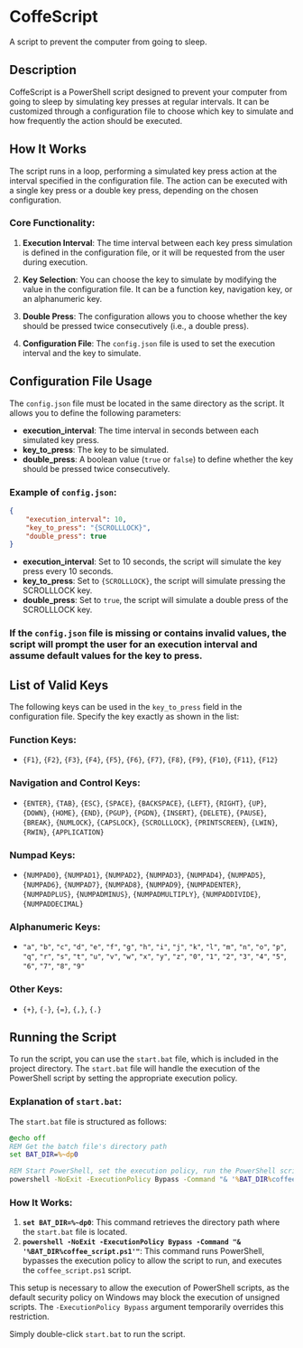 
# CoffeScript
A script to prevent the computer from going to sleep.

## Description

CoffeScript is a PowerShell script designed to prevent your computer from going to sleep by simulating key presses at regular intervals. It can be customized through a configuration file to choose which key to simulate and how frequently the action should be executed.

## How It Works

The script runs in a loop, performing a simulated key press action at the interval specified in the configuration file. The action can be executed with a single key press or a double key press, depending on the chosen configuration.

### Core Functionality:

1. **Execution Interval**: The time interval between each key press simulation is defined in the configuration file, or it will be requested from the user during execution.
   
2. **Key Selection**: You can choose the key to simulate by modifying the value in the configuration file. It can be a function key, navigation key, or an alphanumeric key.
   
3. **Double Press**: The configuration allows you to choose whether the key should be pressed twice consecutively (i.e., a double press).

4. **Configuration File**: The `config.json` file is used to set the execution interval and the key to simulate.

## Configuration File Usage

The `config.json` file must be located in the same directory as the script. It allows you to define the following parameters:

- **execution_interval**: The time interval in seconds between each simulated key press.
- **key_to_press**: The key to be simulated.
- **double_press**: A boolean value (`true` or `false`) to define whether the key should be pressed twice consecutively.

### Example of `config.json`:

```json
{
    "execution_interval": 10,
    "key_to_press": "{SCROLLLOCK}",
    "double_press": true
}
```

- **execution_interval**: Set to 10 seconds, the script will simulate the key press every 10 seconds.
- **key_to_press**: Set to `{SCROLLLOCK}`, the script will simulate pressing the SCROLLLOCK key.
- **double_press**: Set to `true`, the script will simulate a double press of the SCROLLLOCK key.

### If the `config.json` file is missing or contains invalid values, the script will prompt the user for an execution interval and assume default values for the key to press.

## List of Valid Keys

The following keys can be used in the `key_to_press` field in the configuration file. Specify the key exactly as shown in the list:

### Function Keys:
- `{F1}`, `{F2}`, `{F3}`, `{F4}`, `{F5}`, `{F6}`, `{F7}`, `{F8}`, `{F9}`, `{F10}`, `{F11}`, `{F12}`

### Navigation and Control Keys:
- `{ENTER}`, `{TAB}`, `{ESC}`, `{SPACE}`, `{BACKSPACE}`, `{LEFT}`, `{RIGHT}`, `{UP}`, `{DOWN}`, `{HOME}`, `{END}`, `{PGUP}`, `{PGDN}`, `{INSERT}`, `{DELETE}`, `{PAUSE}`, `{BREAK}`, `{NUMLOCK}`, `{CAPSLOCK}`, `{SCROLLLOCK}`, `{PRINTSCREEN}`, `{LWIN}`, `{RWIN}`, `{APPLICATION}`

### Numpad Keys:
- `{NUMPAD0}`, `{NUMPAD1}`, `{NUMPAD2}`, `{NUMPAD3}`, `{NUMPAD4}`, `{NUMPAD5}`, `{NUMPAD6}`, `{NUMPAD7}`, `{NUMPAD8}`, `{NUMPAD9}`, `{NUMPADENTER}`, `{NUMPADPLUS}`, `{NUMPADMINUS}`, `{NUMPADMULTIPLY}`, `{NUMPADDIVIDE}`, `{NUMPADDECIMAL}`

### Alphanumeric Keys:
- `"a"`, `"b"`, `"c"`, `"d"`, `"e"`, `"f"`, `"g"`, `"h"`, `"i"`, `"j"`, `"k"`, `"l"`, `"m"`, `"n"`, `"o"`, `"p"`, `"q"`, `"r"`, `"s"`, `"t"`, `"u"`, `"v"`, `"w"`, `"x"`, `"y"`, `"z"`, `"0"`, `"1"`, `"2"`, `"3"`, `"4"`, `"5"`, `"6"`, `"7"`, `"8"`, `"9"`

### Other Keys:
- `{+}`, `{-}`, `{=}`, `{,}`, `{.}`

## Running the Script

To run the script, you can use the `start.bat` file, which is included in the project directory. The `start.bat` file will handle the execution of the PowerShell script by setting the appropriate execution policy.

### Explanation of `start.bat`:

The `start.bat` file is structured as follows:

```bat
@echo off
REM Get the batch file's directory path
set BAT_DIR=%~dp0

REM Start PowerShell, set the execution policy, run the PowerShell script, and exit
powershell -NoExit -ExecutionPolicy Bypass -Command "& '%BAT_DIR%coffee_script.ps1'"
```

### How It Works:
1. **`set BAT_DIR=%~dp0`**: This command retrieves the directory path where the `start.bat` file is located.
2. **`powershell -NoExit -ExecutionPolicy Bypass -Command "& '%BAT_DIR%coffee_script.ps1'"`**: This command runs PowerShell, bypasses the execution policy to allow the script to run, and executes the `coffee_script.ps1` script.

This setup is necessary to allow the execution of PowerShell scripts, as the default security policy on Windows may block the execution of unsigned scripts. The `-ExecutionPolicy Bypass` argument temporarily overrides this restriction.

Simply double-click `start.bat` to run the script.

